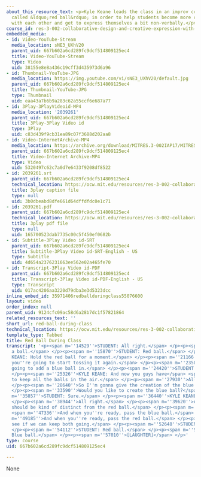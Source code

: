 ```yaml
---
about_this_resource_text: <p>Kyle Keane leads the class in an improv comedy activity
  called &ldquo;red ball&rdquo; in order to help students become more comfortable
  with each other and get to express themselves a bit non-verbally.</p>
course_id: res-3-002-collaborative-design-and-creative-expression-with-arduino-microcontrollers-january-iap-2017
embedded_media:
- id: Video-YouTube-Stream
  media_location: sNE3_UXhV20
  parent_uid: 667b602a6cd289fc9dcf514809125ec4
  title: Video-YouTube-Stream
  type: Video
  uid: 38155e8e8a436c19cff3d435973d6a96
- id: Thumbnail-YouTube-JPG
  media_location: https://img.youtube.com/vi/sNE3_UXhV20/default.jpg
  parent_uid: 667b602a6cd289fc9dcf514809125ec4
  title: Thumbnail-YouTube-JPG
  type: Thumbnail
  uid: eaa43a7b6b9a283c62a55ccf6e687a77
- id: 3Play-3PlayVideoid-MP4
  media_location: '2039261'
  parent_uid: 667b602a6cd289fc9dcf514809125ec4
  title: 3Play-3Play Video id
  type: 3Play
  uid: c83d439f9cb31ea89c07f3688d202aa8
- id: Video-InternetArchive-MP4
  media_location: https://archive.org/download/MITRES.3-002IAP17/MITRES_3-002IAP17_Class_Videos_5_300k.mp4
  parent_uid: 667b602a6cd289fc9dcf514809125ec4
  title: Video-Internet Archive-MP4
  type: Video
  uid: 5320497c62c7a0d7e6433f9208df8522
- id: 2039261.srt
  parent_uid: 667b602a6cd289fc9dcf514809125ec4
  technical_location: https://ocw.mit.edu/resources/res-3-002-collaborative-design-and-creative-expression-with-arduino-microcontrollers-january-iap-2017/class-activities/collaboration/red-ball-during-class/2039261.srt
  title: 3play caption file
  type: null
  uid: 3b0dbeabd8dfe661d64dffdfdc0e1c71
- id: 2039261.pdf
  parent_uid: 667b602a6cd289fc9dcf514809125ec4
  technical_location: https://ocw.mit.edu/resources/res-3-002-collaborative-design-and-creative-expression-with-arduino-microcontrollers-january-iap-2017/class-activities/collaboration/red-ball-during-class/2039261.pdf
  title: 3play pdf file
  type: null
  uid: 165700523dab7735c00c5f450ef0682b
- id: Subtitle-3Play Video id-SRT
  parent_uid: 667b602a6cd289fc9dcf514809125ec4
  title: Subtitle-3Play Video id-SRT-English - US
  type: Subtitle
  uid: 4d654a2376231663ee562e02a465fe70
- id: Transcript-3Play Video id-PDF
  parent_uid: 667b602a6cd289fc9dcf514809125ec4
  title: Transcript-3Play Video id-PDF-English - US
  type: Transcript
  uid: 017ac4206aa3220d79dba3e3d5323dcc
inline_embed_id: 35971406redballduringclass55076600
layout: video
order_index: null
parent_uid: 9124cfc09ac58d6a28b7dc1f57821864
related_resources_text: ''
short_url: red-ball-during-class
technical_location: https://ocw.mit.edu/resources/res-3-002-collaborative-design-and-creative-expression-with-arduino-microcontrollers-january-iap-2017/class-activities/collaboration/red-ball-during-class
template_type: Tabbed
title: Red Ball During Class
transcript: '<p><span m=''14529''>STUDENT: All right.</span> </p><p><span m=''15320''>It''s
  a ball.</span> </p><p><span m=''15870''>STUDENT: Red ball.</span> </p><p><span m=''19375''>KYLE
  KEANE: Hold the red ball for a moment.</span> </p><p><span m=''21166''>And then,
  you''re going to start tossing it again.</span> </p><p><span m=''23580''>But I''m
  going to add a blue ball in.</span> </p><p><span m=''24420''>STUDENT: Oh no.</span>
  </p><p><span m=''25326''>KYLE KEANE: And now you guys have</span> <span m=''25962''>got
  to keep all the balls in the air.</span> </p><p><span m=''27930''>All right.</span>
  </p><p><span m=''28640''>So I''m gonna give the creation of the blue ball to else.</span>
  </p><p><span m=''33590''>Would you like to create the blue ball?</span> </p><p><span
  m=''35857''>STUDENT: Sure.</span> </p><p><span m=''36440''>KYLE KEANE: All right.</span>
  </p><p><span m=''38944''>All right.</span> </p><p><span m=''39620''>And then it
  should be kind of distinct from the red ball.</span> </p><p><span m=''43464''>[LAUGHTER]</span>
  <span m=''47336''>And when you''re ready, pass the blue ball.</span> </p><p><span
  m=''49185''>And when you''re ready, pass the red ball.</span> </p><p><span m=''51002''>Let''s
  see if we can keep both going.</span> </p><p><span m=''52648''>STUDENT: So red ball?</span>
  </p><p><span m=''54112''>STUDENT: Red ball.</span> </p><p><span m=''54910''>STUDENT:
  Blue ball.</span> </p><p><span m=''57010''>[LAUGHTER]</span> </p>'
type: course
uid: 667b602a6cd289fc9dcf514809125ec4

---
```

None